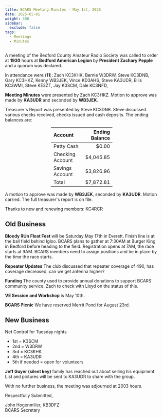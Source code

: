 ```yaml
---
title: BCARS Meeting Minutes - May 1st, 2025
date: 2025-05-01
weight: 300
sidebar:
  exclude: false
tags:
  - Meetings
  - Minutes
---
```



A meeting of the Bedford County Amateur Radio Society was called to order at **1930** hours at **Bedford American Legion** by **President Zachary Pepple** and a quorum was declared.

In attendance were (**11**): <!--more--> Zach KC3KHK, Bernie W3DRW, Steve KC3DNB, Gary KC3HKZ, Kenny WB3JEK, Vince KD3AHS, Steve KA3UDR, Ellis KC3WMI, Steve KE3ZT, Jay K3SCM, Dale KC3NFD,

**Meeting Minutes** were presented by Zach KC3HKZ. Motion to approve was made by **KA3UDR** and seconded by **WB3JEK**.

Treasurer's Report was presented by Steve KC3DNB. Steve discussed various checks received, checks issued and cash deposits. The ending balances are:


<p><div style="margin-left: auto;
            margin-right: auto;
            width: 40%;">


|  Account          | Ending Balance |
|:------------------|---------------:|
| Petty Cash        |          $0.00 |
| Checking Account  |      $4,045.85 |
| Savings Account   |      $3,826.96 |
| Total             |      $7,872.81 |

</div></p>

A motion to approve was made by **WB3JEK**, seconded by **KA3UDR**. Motion carried. The full treasurer's report is on file.

Thanks to new and renewing members: KC4RCR

## Old Business

**Bloody RUn Float Fest** will be Saturday May 17th in Everett. Finish line is at the ball field behind Igloo. BCARS plans to gather at 7:30AM at Burger King in Bedford before heading to the field. Registration opens at 7AM, the race starts at 9AM. BCARS members need to assign positions and be in place by the time the race starts.

**Repeater Updates** The club discussed that repeater coverage of 490, has coverage decreased, can we get antenna higher?

**Funding** The county used to provide annual donations to support BCARS community service. Zach to check with Lloyd on the status of this.

**VE Session and Workshop** is May 10th.

**BCARS Picnic** We have reserved Merrit Pond for August 23rd.

## New Business

Net Control for Tuesday nights
 - 1st = K3SCM
 - 2nd = W3DRW
 - 3rd = KC3KHK
 - 4th = KA3UDR
 - 5th if needed = open for volunteers

**Jeff Guyer (silent key)** family has reached out about selling his equipment. List and pictures will be sent to KA3UDR to share with the group.


With no further business, the meeting was adjourned at 2003 hours.

Respectfully Submitted,  


John Hogenmiller, KB3DFZ  
BCARS Secretary  
 